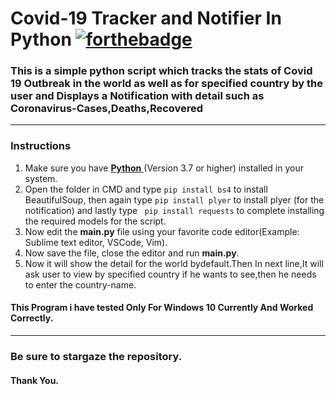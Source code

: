 
# Covid-19 Tracker and Notifier In Python [![forthebadge](https://forthebadge.com/images/badges/made-with-python.svg)](https://forthebadge.com)
### This is a simple python script which tracks the stats of Covid 19 Outbreak in the world as well as for specified country by the user and Displays a Notification with detail such as Coronavirus-Cases,Deaths,Recovered
---
### Instructions
 1. Make sure you have [**Python** ](https://www.python.org/)(Version 3.7 or higher) installed in your system.
 2. Open the folder in CMD and type ``` pip install bs4 ``` to install BeautifulSoup, then again type ```pip install plyer``` to install plyer (for the notification) and lastly type ``` pip install requests``` to complete installing the required models for the script.
 3. Now edit the **main.py** file using your favorite code editor(Example: Sublime text editor, VSCode, Vim).
 4. Now save the file, close the editor and run **main.py**.
 5. Now it will show the detail for the world bydefault.Then In next line,It will ask user to view by specified country if he wants to see,then he needs to enter the country-name.
#### This Program i have tested Only For Windows 10 Currently And Worked Correctly.
 ---
### Be sure to stargaze the repository.
#### Thank You.
